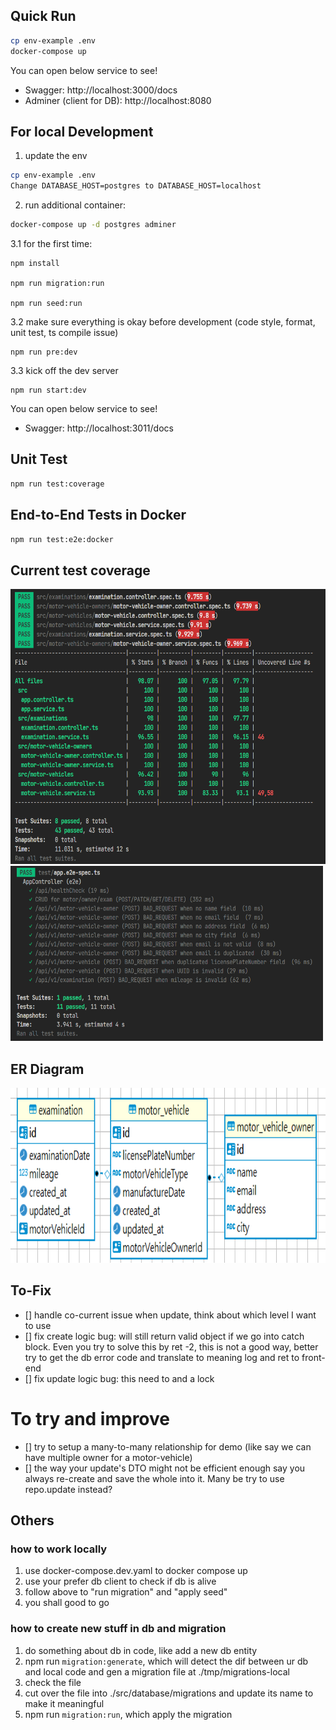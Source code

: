## Quick Run

```bash
cp env-example .env
docker-compose up
```

You can open below service to see!

- Swagger: http://localhost:3000/docs
- Adminer (client for DB): http://localhost:8080

## For local Development

1. update the env

```bash
cp env-example .env
Change DATABASE_HOST=postgres to DATABASE_HOST=localhost
```

2. run additional container:

```bash
docker-compose up -d postgres adminer
```

3.1 for the first time:

```
npm install

npm run migration:run

npm run seed:run
```

3.2 make sure everything is okay before development
(code style, format, unit test, ts compile issue)

```
npm run pre:dev
```

3.3 kick off the dev server

```
npm run start:dev
```

You can open below service to see!

- Swagger: http://localhost:3011/docs

## Unit Test

```bash
npm run test:coverage
```

## End-to-End Tests in Docker

```bash
npm run test:e2e:docker
```

## Current test coverage

<img src="./pics/cov_test.png" width="560" height="440"/>
<img src="./pics/e2e_test.png" width="500" height="280"/>

## ER Diagram

<img src="./pics/er_diagram.png" width="780" height="280"/>

## To-Fix

- [] handle co-current issue when update, think about which level I want to use
- [] fix create logic bug: will still return valid object if we go into catch block. Even you try to solve this by ret -2, this is not a good way, better try to get the db error code and translate to meaning log and ret to front-end
- [] fix update logic bug: this need to and a lock

# To try and improve

- [] try to setup a many-to-many relationship for demo (like say we can have multiple owner for a motor-vehicle)
- [] the way your update's DTO might not be efficient enough say you always re-create and save the whole into it. Many be try to use repo.update instead?



## Others

### how to work locally

1. use docker-compose.dev.yaml to docker compose up
2. use your prefer db client to check if db is alive
3. follow above to "run migration" and "apply seed"
4. you shall good to go

### how to create new stuff in db and migration

1. do something about db in code, like add a new db entity
2. npm run `migration:generate`, which will detect the dif between ur db and local code and gen a migration file at ./tmp/migrations-local
3. check the file
4. cut over the file into ./src/database/migrations and update its name to make it meaningful
5. npm run `migration:run`, which apply the migration 





